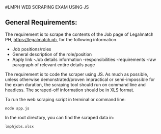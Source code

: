 #LMPH WEB SCRAPING EXAM USING JS

## General Requirements:
The requirement is to scrape the contents of the Job page of Legalmatch PH, https://legalmatch.ph, for the following information
- Job positions/roles
- General description of the role/position
- Apply link
-Job details information
  -responsibilities
  -requirements
  -raw paragraph of relevant entire details page
  
The requirement is to code the scraper using JS. As much as possible, unless otherwise
demonstrated/proven impractical or semi-impossible for the exam duration, the scraping
tool should run on command line and headless.
The scraped-off information should be in XLS format.




To run the web scraping script in terminal or command line:
```
node app.js
```
In the root directory, you can find the scraped data in:
```
lmphjobs.xlsx
```
